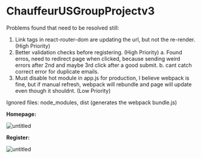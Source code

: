 # ChauffeurUSGroupProjectv3

Problems found that need to be resolved still:

1. Link tags in react-router-dom are updating the url, but not the re-render. (High Priority)
2. Better validation checks before registering. (High Priority)
   a. Found erros, need to redirect page when clicked, because sending weird errors after 2nd and maybe 3rd click after a good submit.
   b. cant catch correct error for duplicate emails.
3. Must disable hot module in app.js for production, I believe webpack is fine, but if manual refresh, webpack will rebundle and page will update even though it shouldnt. (Low Priority)

Ignored files:
node_modules, dist (generates the webpack bundle.js)

**Homepage:**

![untitled](https://user-images.githubusercontent.com/12276056/44954791-49109e80-ae76-11e8-9e44-7ff6c5f9b557.png)

**Register:**

![untitled](https://user-images.githubusercontent.com/12276056/45071156-ebad6500-b0a2-11e8-9a01-142d25df0d4a.png)
